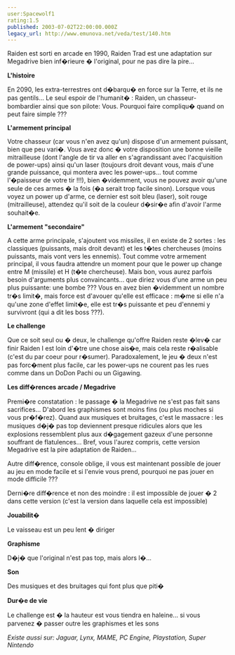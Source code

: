 ```yaml
---
user:Spacewolf1
rating:1.5
published: 2003-07-02T22:00:00.000Z
legacy_url: http://www.emunova.net/veda/test/140.htm
---
```

Raiden est sorti en arcade en 1990, Raiden Trad est une adaptation sur Megadrive bien inf�rieure � l'original, pour ne pas dire la pire...  

  

**L'histoire**  

En 2090, les extra-terrestres ont d�barqu� en force sur la Terre, et ils ne pas gentils... Le seul espoir de l'humanit� : Raiden, un chasseur-bombardier ainsi que son pilote: Vous. Pourquoi faire compliqu� quand on peut faire simple ???  

  

**L'armement principal**  

Votre chasseur (car vous n'en avez qu'un) dispose d'un armement puissant, bien que peu vari�. Vous avez donc � votre disposition une bonne vieille mitrailleuse (dont l'angle de tir va aller en s'agrandissant avec l'acquisition de power-ups) ainsi qu'un laser (toujours droit devant vous, mais d'une grande puissance, qui montera avec les power-ups... tout comme l'�paisseur de votre tir !!!), bien �videmment, vous ne pouvez avoir qu'une seule de ces armes � la fois (�a serait trop facile sinon). Lorsque vous voyez un power up d'arme, ce dernier est soit bleu (laser), soit rouge (mitrailleuse), attendez qu'il soit de la couleur d�sir�e afin d'avoir l'arme souhait�e.  

  

**L'armement "secondaire"**  

A cette arme principale, s'ajoutent vos missiles, il en existe de 2 sortes : les classiques (puissants, mais droit devant) et les t�tes chercheuses (moins puissants, mais vont vers les ennemis). Tout comme votre armement principal, il vous faudra attendre un moment pour que le power up change entre M (missile) et H (t�te chercheuse). Mais bon, vous aurez parfois besoin d'arguments plus convaincants... que diriez vous d'une arme un peu plus puissante: une bombe ??? Vous en avez bien �videmment un nombre tr�s limit�, mais force est d'avouer qu'elle est efficace : m�me si elle n'a qu'une zone d'effet limit�e, elle est tr�s puissante et peu d'ennemi y survivront (qui a dit les boss ???).  

  

**Le challenge**  

Que ce soit seul ou � deux, le challenge qu'offre Raiden reste �lev� car finir Raiden I est loin d'�tre une chose ais�e, mais cela reste r�alisable (c'est du par coeur pour r�sumer). Paradoxalement, le jeu � deux n'est pas forc�ment plus facile, car les power-ups ne courent pas les rues comme dans un DoDon Pachi ou un Gigawing.  

  

  

**Les diff�rences arcade / Megadrive**  

Premi�re constatation : le passage � la Megadrive ne s'est pas fait sans sacrifices... D'abord les graphismes sont moins fins (ou plus moches si vous pr�f�rez). Quand aux musiques et bruitages, c'est le massacre : les musiques d�j� pas top deviennent presque ridicules alors que les explosions ressemblent plus aux d�gagement gazeux d'une personne souffrant de flatulences... Bref, vous l'aurez compris, cette version Megadrive est la pire adaptation de Raiden...  

Autre diff�rence, console oblige, il vous est maintenant possible de jouer au jeu en mode facile et si l'envie vous prend, pourquoi ne pas jouer en mode difficile ???  

Derni�re diff�rence et non des moindre : il est impossible de jouer � 2 dans cette version (c'est la version dans laquelle cela est impossible)  

  

  

**Jouabilit�**  

Le vaisseau est un peu lent � diriger  

**Graphisme**  

D�j� que l'original n'est pas top, mais alors l�...  

**Son**  

Des musiques et des bruitages qui font plus que piti�  

**Dur�e de vie**  

Le challenge est � la hauteur est vous tiendra en haleine... si vous parvenez � passer outre les graphismes et les sons  

  

_Existe aussi sur:_ _Jaguar, Lynx, MAME, PC Engine, Playstation, Super Nintendo_